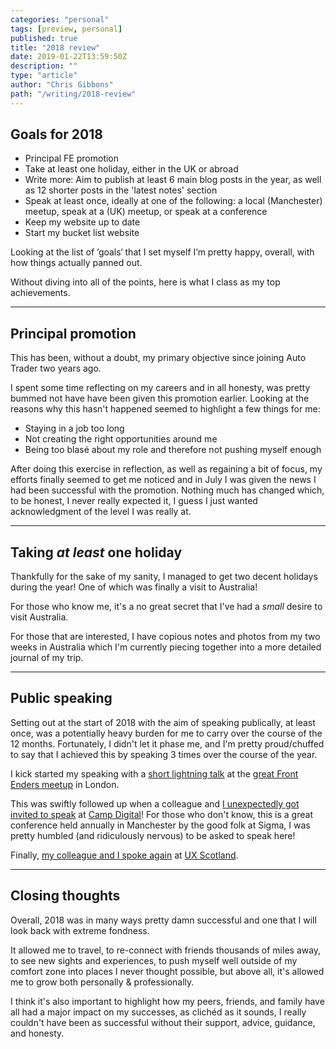 ```yaml
---
categories: "personal"
tags: [preview, personal]
published: true
title: "2018 review"
date: 2019-01-22T13:59:50Z
description: ""
type: "article"
author: "Chris Gibbons"
path: "/writing/2018-review"
---
```


## Goals for 2018

* Principal FE promotion
* Take at least one holiday, either in the UK or abroad
* Write more: Aim to publish at least 6 main blog posts in the year, as well as 12 shorter posts in the 'latest notes' section
* Speak at least once, ideally at one of the following: a local (Manchester) meetup, speak at a (UK) meetup, or speak at a conference
* Keep my website up to date
* Start my bucket list website

Looking at the list of &rsquo;goals&lsquo; that I set myself I&rsquo;m pretty happy, overall, with how things actually panned out.

Without diving into all of the points, here is what I class as my top achievements.

---

## Principal promotion

This has been, without a doubt, my primary objective since joining Auto Trader two years ago.

I spent some time reflecting on my careers and in all honesty, was pretty bummed not have have been given this promotion earlier. Looking at the reasons why this hasn't happened seemed to highlight a few things for me:

* Staying in a job too long
* Not creating the right opportunities around me
* Being too blasé about my role and therefore not pushing myself enough

After doing this exercise in reflection, as well as regaining a bit of focus, my efforts finally seemed to get me noticed and in July I was given the news I had been successful with the promotion. Nothing much has changed which, to be honest, I never really expected it, I guess I just wanted acknowledgment of the level I was really at.

---

## Taking _at least_ one holiday

Thankfully for the sake of my sanity, I managed to get two decent holidays during the year! One of which was finally a visit to Australia!

For those who know me, it's a no great secret that I've had a _small_ desire to visit Australia.

For those that are interested, I have copious notes and photos from my two weeks in Australia which I'm currently piecing together into a more detailed journal of my trip.

---

## Public speaking

Setting out at the start of 2018 with the aim of speaking publically, at least once, was a potentially heavy burden for me to carry over the course of the 12 months. Fortunately, I didn't let it phase me, and I'm pretty proud/chuffed to say that I achieved this by speaking 3 times over the course of the year.

I kick started my speaking with a [short lightning talk](https://www.meetup.com/frontenders-valtech/events/247610703/) at the [great Front Enders meetup](https://www.meetup.com/frontenders-valtech/) in London.

This was swiftly followed up when a colleague and [I unexpectedly got invited to speak](https://www.wearesigma.com/campdigital/2018/chris-gibbons/) at [Camp Digital](https://www.wearesigma.com/campdigital/2019/)! For those who don't know, this is a great conference held annually in Manchester by the good folk at Sigma, I was pretty humbled (and ridiculously nervous) to be asked to speak here!

Finally, [my colleague and I spoke again](https://uxscotland.net/2018/sessions/index.php?session=93) at [UX Scotland](https://uxscotland.net/2019/).

---

## Closing thoughts

Overall, 2018 was in many ways pretty damn successful and one that I will look back with extreme fondness.

It allowed me to travel, to re-connect with friends thousands of miles away, to see new sights and experiences, to push myself well outside of my comfort zone into places I never thought possible, but above all, it's allowed me to grow both personally &amp; professionally.

I think it's also important to highlight how my peers, friends, and family have all had a major impact on my successes, as clichéd as it sounds, I really couldn't have been as successful without their support, advice, guidance, and honesty.
